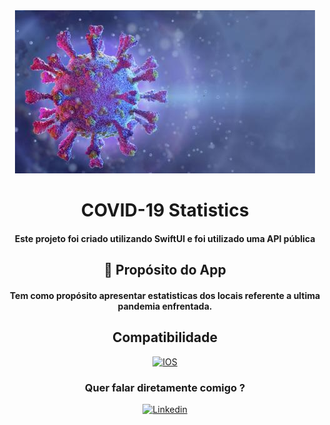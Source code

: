 <center><img src="./public/image.jpeg" alt="exemplo imagem">

<h1> COVID-19 Statistics

 <h4>Este projeto foi criado utilizando SwiftUI e foi utilizado uma API pública

<h2>🔧 Propósito do App

<h4> Tem como propósito apresentar estatisticas dos locais referente a ultima pandemia enfrentada.

## Compatibilidade

[![IOS](https://img.shields.io/badge/iOS-000000?style=for-the-badge&logo=ios&logoColor=white)](https://github.com/seu-usuario/seu-repositorio/releases)

### Quer falar diretamente comigo ?

[![Linkedin](https://img.shields.io/badge/LinkedIn-0077B5?style=for-the-badge&logo=linkedin&logoColor=white)](https://www.linkedin.com/in/wcfx)</center>
